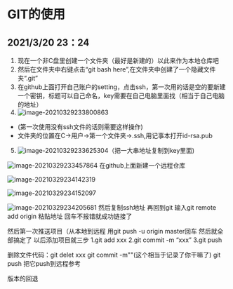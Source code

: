 # GIT的使用
## 2021/3/20  23：24
1. 现在一个非C盘里创建一个文件夹（最好是新建的）以此来作为本地仓库吧
2. 然后在文件夹中右键点击“git bash here”,在文件夹中创建了一个隐藏文件夹“.git”
3. 在github上面打开自己账户的setting，点击ssh，第一次用的话是空的要新建一个密钥，标题可以自己命名，key需要在自己电脑里面找（相当于自己电脑的地址）
4. ![image-20210329233800863](C:\Users\30516\AppData\Roaming\Typora\typora-user-images\image-20210329233800863.png)
-  (第一次使用没有ssh文件的话则需要这样操作)
-  文件夹的位置在C->用户->第一个文件夹->.ssh,用记事本打开id-rsa.pub
5. ![image-20210329233625304](https://gitee.com/mrsu18/pictures-of-the-warehouse/raw/master/img/20210330131058.png)（把一大串地址复制到key里面)

![image-20210329233457864](https://gitee.com/mrsu18/pictures-of-the-warehouse/raw/master/img/20210330131102.png)
在github上面新建一个远程仓库

![image-20210329234142319](https://gitee.com/mrsu18/pictures-of-the-warehouse/raw/master/img/20210330131104.png)

![image-20210329234152097](https://gitee.com/mrsu18/pictures-of-the-warehouse/raw/master/img/20210330131107.png)

![image-20210329234205681](https://gitee.com/mrsu18/pictures-of-the-warehouse/raw/master/img/20210330131110.png)
然后复制ssh地址
再回到git
输入git remote add origin 粘贴地址
回车不报错就成功链接了

然后第一次推送项目（从本地到远程
用git push -u origin master回车
然后就全部搞定了
以后添加项目就三步
1.git add xxx
2.git commit -m “xxx”
3.git push



删除文件代码：git delet xxx
           git commit -m""(这个相当于记录了你干嘛了)
           git push 把它push到远程参考
           
版本的回退

